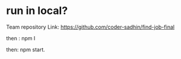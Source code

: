 # run in local?

Team repository Link: https://github.com/coder-sadhin/find-job-final

then : npm I

then: npm start.

